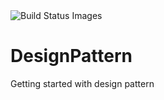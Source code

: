 <img title="Build Status Images" src="https://travis-ci.org/hishaamn/Builder-Pattern.svg">

# DesignPattern
Getting started with design pattern

